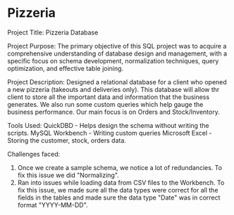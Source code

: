 # Pizzeria

Project Title:
Pizzeria Database

Project Purpose:
The primary objective of this SQL project was to acquire a comprehensive understanding of database design and management, with a specific focus on schema development, normalization techniques, query optimization, and effective table joining.

Project Description:
Designed a relational database for a client who opened a new pizzeria (takeouts and deliveries only). This database will allow thr client to store all the important data and information that the business generates.
We also run some custom queries which help gauge the business performance. Our main focus is on Orders and Stock/Inventory.

Tools Used:
QuickDBD - Helps design the schema without writing the scripts.
MySQL Workbench - Writing custom queries
Microsoft Excel - Storing the customer, stock, orders data.

Challenges faced:
1. Once we create a sample schema, we notice a lot of redundancies. To fix this issue we did "Normalizing".
2. Ran into issues while loading data from CSV files to the Workbench. To fix this issue, we made sure all the data types were correct for all the fields in the tables and made sure the data type "Date" was in correct format "YYYY-MM-DD".

